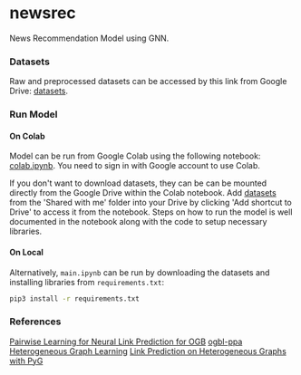 # newsrec
News Recommendation Model using GNN.

### Datasets
Raw and preprocessed datasets can be accessed by this link from Google Drive: [datasets](https://drive.google.com/drive/folders/19_hl4deYR4hsySeCoti3a45AS7-GTiV9?usp=sharing).

### Run Model

#### On Colab
Model can be run from Google Colab using the following notebook: [colab.ipynb](https://drive.google.com/file/d/1ExS8Zohr1-SI-yT4nHiFslZ0Gaw21H6S/view?usp=sharing).
You need to sign in with Google account to use Colab.

If you don't want to download datasets, they can be can be mounted directly from the Google Drive within the Colab notebook. Add [datasets](https://drive.google.com/drive/folders/19_hl4deYR4hsySeCoti3a45AS7-GTiV9?usp=sharing) from the 'Shared with me' folder into your Drive by clicking 'Add shortcut to Drive' to access it from the notebook.
Steps on how to run the model is well documented in the notebook along with the code to setup necessary libraries.

#### On Local
Alternatively, `main.ipynb` can be run by downloading the datasets and installing libraries from `requirements.txt`:
```sh
pip3 install -r requirements.txt
```

### References
[Pairwise Learning for Neural Link Prediction for OGB](https://github.com/zhitao-wang/PLNLP)
[ogbl-ppa](https://github.com/snap-stanford/ogb/tree/bd1cfa20f909f3e0cccf807eb8605961cf3ce49b/examples/linkproppred/ppa)
[Heterogeneous Graph Learning](https://pytorch-geometric.readthedocs.io/en/latest/notes/heterogeneous.html)
[Link Prediction on Heterogeneous Graphs with PyG](https://medium.com/@pytorch_geometric/link-prediction-on-heterogeneous-graphs-with-pyg-6d5c29677c70)
